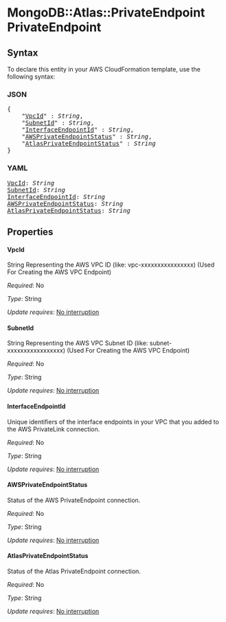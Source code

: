 # MongoDB::Atlas::PrivateEndpoint PrivateEndpoint

## Syntax

To declare this entity in your AWS CloudFormation template, use the following syntax:

### JSON

<pre>
{
    "<a href="#vpcid" title="VpcId">VpcId</a>" : <i>String</i>,
    "<a href="#subnetid" title="SubnetId">SubnetId</a>" : <i>String</i>,
    "<a href="#interfaceendpointid" title="InterfaceEndpointId">InterfaceEndpointId</a>" : <i>String</i>,
    "<a href="#awsprivateendpointstatus" title="AWSPrivateEndpointStatus">AWSPrivateEndpointStatus</a>" : <i>String</i>,
    "<a href="#atlasprivateendpointstatus" title="AtlasPrivateEndpointStatus">AtlasPrivateEndpointStatus</a>" : <i>String</i>
}
</pre>

### YAML

<pre>
<a href="#vpcid" title="VpcId">VpcId</a>: <i>String</i>
<a href="#subnetid" title="SubnetId">SubnetId</a>: <i>String</i>
<a href="#interfaceendpointid" title="InterfaceEndpointId">InterfaceEndpointId</a>: <i>String</i>
<a href="#awsprivateendpointstatus" title="AWSPrivateEndpointStatus">AWSPrivateEndpointStatus</a>: <i>String</i>
<a href="#atlasprivateendpointstatus" title="AtlasPrivateEndpointStatus">AtlasPrivateEndpointStatus</a>: <i>String</i>
</pre>

## Properties

#### VpcId

String Representing the AWS VPC ID (like: vpc-xxxxxxxxxxxxxxxx) (Used For Creating the AWS VPC Endpoint)

_Required_: No

_Type_: String

_Update requires_: [No interruption](https://docs.aws.amazon.com/AWSCloudFormation/latest/UserGuide/using-cfn-updating-stacks-update-behaviors.html#update-no-interrupt)

#### SubnetId

String Representing the AWS VPC Subnet ID (like: subnet-xxxxxxxxxxxxxxxxx) (Used For Creating the AWS VPC Endpoint)

_Required_: No

_Type_: String

_Update requires_: [No interruption](https://docs.aws.amazon.com/AWSCloudFormation/latest/UserGuide/using-cfn-updating-stacks-update-behaviors.html#update-no-interrupt)

#### InterfaceEndpointId

Unique identifiers of the interface endpoints in your VPC that you added to the AWS PrivateLink connection.

_Required_: No

_Type_: String

_Update requires_: [No interruption](https://docs.aws.amazon.com/AWSCloudFormation/latest/UserGuide/using-cfn-updating-stacks-update-behaviors.html#update-no-interrupt)

#### AWSPrivateEndpointStatus

Status of the AWS PrivateEndpoint connection.

_Required_: No

_Type_: String

_Update requires_: [No interruption](https://docs.aws.amazon.com/AWSCloudFormation/latest/UserGuide/using-cfn-updating-stacks-update-behaviors.html#update-no-interrupt)

#### AtlasPrivateEndpointStatus

Status of the Atlas PrivateEndpoint connection.

_Required_: No

_Type_: String

_Update requires_: [No interruption](https://docs.aws.amazon.com/AWSCloudFormation/latest/UserGuide/using-cfn-updating-stacks-update-behaviors.html#update-no-interrupt)

